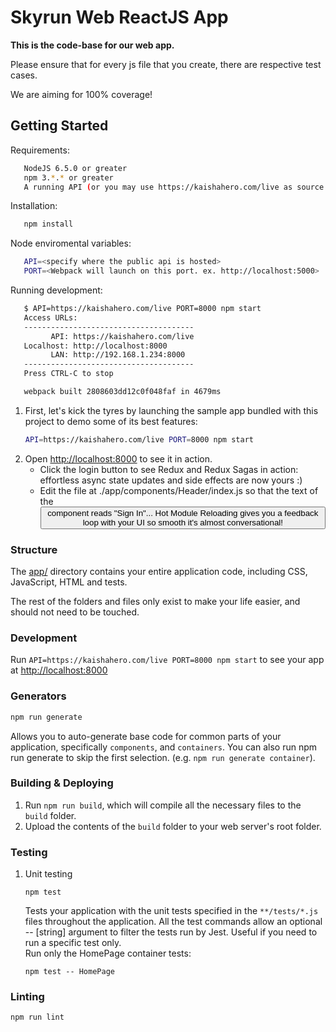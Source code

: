 # Skyrun Web ReactJS App
**This is the code-base for our web app.**

Please ensure that for every js file that you create, there are respective test cases.

We are aiming for 100% coverage!

Getting Started
---------------  
Requirements:  

```sh
   NodeJS 6.5.0 or greater
   npm 3.*.* or greater
   A running API (or you may use https://kaishahero.com/live as source API)
```

Installation:

```sh
   npm install
```

Node enviromental variables:

```sh
   API=<specify where the public api is hosted>
   PORT=<Webpack will launch on this port. ex. http://localhost:5000>
```

Running development:

```sh
   $ API=https://kaishahero.com/live PORT=8000 npm start
   Access URLs:
   --------------------------------------
         API: https://kaishahero.com/live
   Localhost: http://localhost:8000
         LAN: http://192.168.1.234:8000
   --------------------------------------
   Press CTRL-C to stop

   webpack built 2808603dd12c0f048faf in 4679ms
```

1. First, let's kick the tyres by launching the sample app bundled with this project to demo some of its best features:    
    ```sh
    API=https://kaishahero.com/live PORT=8000 npm start
    ```
2. Open [http://localhost:8000](http://localhost:8000) to see it in action.  
    - Click the login button to see Redux and Redux Sagas in action: effortless async state updates and side effects are now yours :)
    - Edit the file at ./app/components/Header/index.js so that the text of the <Button> component reads "Sign In"... Hot Module Reloading gives you a feedback loop with your UI so smooth it's almost conversational!


### Structure
The [app/](/tree/master/app) directory contains your entire application code, including CSS, JavaScript, HTML and tests.

The rest of the folders and files only exist to make your life easier, and should not need to be touched.


### Development
Run `API=https://kaishahero.com/live PORT=8000 npm start` to see your app at [http://localhost:8000](http://localhost:8000)


### Generators
```sh
npm run generate
```
Allows you to auto-generate base code for common parts of your application, specifically `components`, and `containers`. You can also run npm run generate <part> to skip the first selection. (e.g. `npm run generate container`).

### Building & Deploying
1. Run `npm run build`, which will compile all the necessary files to the `build` folder.
2. Upload the contents of the `build` folder to your web server's root folder.

### Testing
1. Unit testing  
    ```
    npm test
    ```
    Tests your application with the unit tests specified in the `**/tests/*.js` files throughout the application.
All the test commands allow an optional -- [string] argument to filter the tests run by Jest. Useful if you need to run a specific test only.  
    Run only the HomePage container tests:  
    ```
    npm test -- HomePage
    ```
    
### Linting
```sh
npm run lint
```


